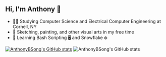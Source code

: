 ## Hi, I'm Anthony 👋
- 🧑‍🎓 Studying Computer Science and Electrical Computer Engineering at Cornell, NY
- 🎨 Sketching, painting, and other visual arts in my free time
- 🌱 Learning Bash Scripting 🖥️ and Snowflake ❄️

[![AnthonyBSong's GitHub stats](https://github-readme-stats.vercel.app/api?username=AnthonyBSong)](https://github.com/AnthonyBSong/github-readme-stats)
![AnthonyBSong's GitHub stats](https://github-readme-stats.vercel.app/api?username=AnthonyBSong&show_icons=true&theme=radical)

<!--
**AnthonyBSong/AnthonyBSong** is a ✨ _special_ ✨ repository because its `README.md` (this file) appears on your GitHub profile.

Here are some ideas to get you started:

🔭 I’m currently working on nanoForge: A compiler and simulator for different RISC languages.
🌱 I’m currently learning 
- 👯 I’m looking to collaborate on ...
- 🤔 I’m looking for help with ...
- 💬 Ask me about ...
- 📫 How to reach me: ...
- 😄 Pronouns: ...
- ⚡ Fun fact: ...
-->
